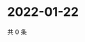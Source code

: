 # 2022-01-22

共 0 条

<!-- BEGIN WEIBO -->
<!-- 最后更新时间 Sat Jan 22 2022 18:09:57 GMT+0800 (China Standard Time) -->

<!-- END WEIBO -->
